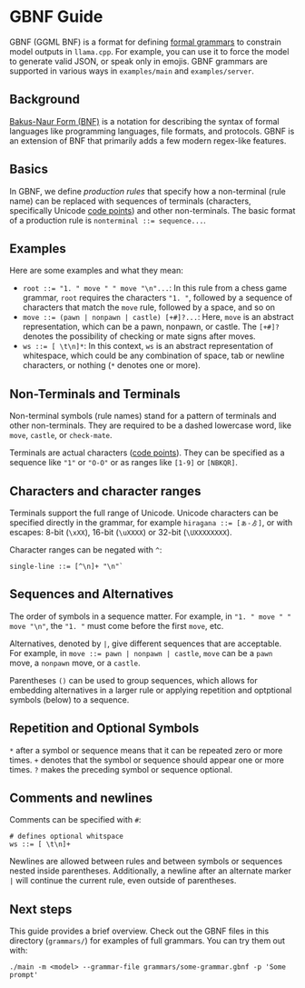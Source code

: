 # GBNF Guide

GBNF (GGML BNF) is a format for defining [formal grammars](https://en.wikipedia.org/wiki/Formal_grammar) to constrain model outputs in `llama.cpp`. For example, you can use it to force the model to generate valid JSON, or speak only in emojis. GBNF grammars are supported in various ways in `examples/main` and `examples/server`.

## Background

[Bakus-Naur Form (BNF)](https://en.wikipedia.org/wiki/Backus%E2%80%93Naur_form) is a notation for describing the syntax of formal languages like programming languages, file formats, and protocols. GBNF is an extension of BNF that primarily adds a few modern regex-like features.

## Basics

In GBNF, we define *production rules* that specify how a non-terminal (rule name) can be replaced with sequences of terminals (characters, specifically Unicode [code points](https://en.wikipedia.org/wiki/Code_point)) and other non-terminals. The basic format of a production rule is `nonterminal ::= sequence...`.

## Examples

Here are some examples and what they mean:

- `root ::= "1. " move " " move "\n"...`: In this rule from a chess game grammar, `root` requires the characters `"1. "`, followed by a sequence of characters that match the `move` rule, followed by a space, and so on
- `move ::= (pawn | nonpawn | castle) [+#]?...`: Here, `move` is an abstract representation, which can be a pawn, nonpawn, or castle. The `[+#]?` denotes the possibility of checking or mate signs after moves.
- `ws ::= [ \t\n]*`: In this context, `ws` is an abstract representation of whitespace, which could be any combination of space, tab or newline characters, or nothing (`*` denotes one or more).

## Non-Terminals and Terminals

Non-terminal symbols (rule names) stand for a pattern of terminals and other non-terminals. They are required to be a dashed lowercase word, like `move`, `castle`, or `check-mate`.

Terminals are actual characters ([code points](https://en.wikipedia.org/wiki/Code_point)). They can be specified as a sequence like `"1"` or `"O-O"` or as ranges like `[1-9]` or `[NBKQR]`.

## Characters and character ranges

Terminals support the full range of Unicode. Unicode characters can be specified directly in the grammar, for example `hiragana ::= [ぁ-ゟ]`, or with escapes: 8-bit (`\xXX`), 16-bit (`\uXXXX`) or 32-bit (`\UXXXXXXXX`).

Character ranges can be negated with `^`:
```
single-line ::= [^\n]+ "\n"`
```

## Sequences and Alternatives

The order of symbols in a sequence matter. For example, in `"1. " move " " move "\n"`, the `"1. "` must come before the first `move`, etc.

Alternatives, denoted by `|`, give different sequences that are acceptable. For example, in `move ::= pawn | nonpawn | castle`, `move` can be a `pawn` move, a `nonpawn` move, or a `castle`.

Parentheses `()` can be used to group sequences, which allows for embedding alternatives in a larger rule or applying repetition and optptional symbols (below) to a sequence.

## Repetition and Optional Symbols

`*` after a symbol or sequence means that it can be repeated zero or more times.
`+` denotes that the symbol or sequence should appear one or more times.
`?` makes the preceding symbol or sequence optional.

## Comments and newlines

Comments can be specified with `#`:
```
# defines optional whitspace
ws ::= [ \t\n]+
```

Newlines are allowed between rules and between symbols or sequences nested inside parentheses. Additionally, a newline after an alternate marker `|` will continue the current rule, even outside of parentheses.

## Next steps

This guide provides a brief overview. Check out the GBNF files in this directory (`grammars/`) for examples of full grammars. You can try them out with:
```
./main -m <model> --grammar-file grammars/some-grammar.gbnf -p 'Some prompt'
```
